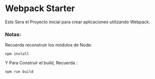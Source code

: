 # Webpack Starter

Este Sera el Proyecto inicial para  crear aplicaciones utilizando Webpack.

### Notas:
Recuerda reconstruir los módulos de Node:
```
npm install
```

Y Para Construir el build, Recuerda :
```
npm run build
```

